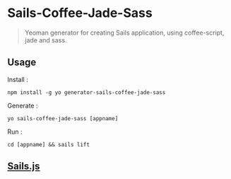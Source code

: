 # Sails-Coffee-Jade-Sass

> Yeoman generator for creating Sails application, using coffee-script, jade and sass.

## Usage

Install :
```
npm install -g yo generator-sails-coffee-jade-sass
```

Generate :
```
yo sails-coffee-jade-sass [appname]
```

Run :
```
cd [appname] && sails lift
```

## [Sails.js](http://sailsjs.org)
